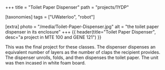 +++
title = "Toilet Paper Dispenser"
path = "projects/1YDP"

[taxonomies]
tags = ["UWaterloo", "robot"]

[extra]
photo = "/media/Toilet-Paper-Dispenser.jpg"
alt = "the toilet paper dispenser in its enclosure"
+++
{{ header(title="Toilet Paper Dispenser", desc="a project in MTE 100 and GENE 121") }}

This was the final project for these classes. The dispenser dispenses an equivalent number of layers as the number of claps the recipient provides. The dispenser unrolls, folds, and then dispenses the toilet paper. The unit was then incased in white foam board.